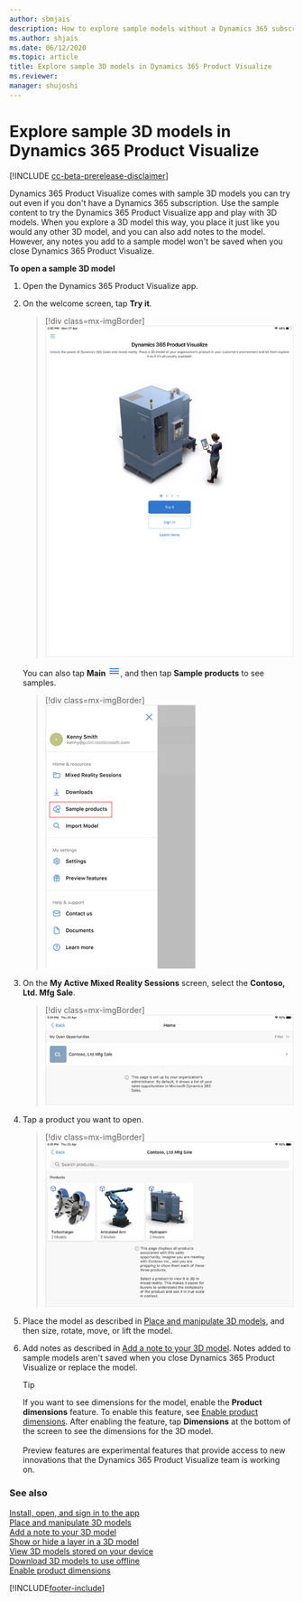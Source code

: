 ```yaml
---
author: sbmjais
description: How to explore sample models without a Dynamics 365 subscription
ms.author: shjais
ms.date: 06/12/2020
ms.topic: article
title: Explore sample 3D models in Dynamics 365 Product Visualize
ms.reviewer: 
manager: shujoshi
---
```


# Explore sample 3D models in Dynamics 365 Product Visualize

[!INCLUDE [cc-beta-prerelease-disclaimer](../includes/cc-beta-prerelease-disclaimer.md)]

Dynamics 365 Product Visualize comes with sample 3D models you can try out even if you don't have a Dynamics 365 subscription. Use the sample content to try the Dynamics 365 Product Visualize app and play with 3D models. When you explore a 3D model this way, you place it just like you would any other 3D model, and you can also add notes to the model. However, any notes you add to a sample model won't be saved when you close Dynamics 365 Product Visualize.

**To open a sample 3D model**

1. Open the Dynamics 365 Product Visualize app.

2. On the welcome screen, tap **Try it**.

     > [!div class=mx-imgBorder]
     > ![Welcome screen.](media/welcome.png "Welcome screen")

     You can also tap **Main** ![Main menu.](media/hamburger-icon.png "Main menu"), and then tap **Sample products** to see samples.

     > [!div class=mx-imgBorder]
     > ![Sample products menu item.](media/sample-products-menu.png "Sample products menu item")
 
3. On the **My Active Mixed Reality Sessions** screen, select the **Contoso, Ltd. Mfg Sale**. 

     > [!div class=mx-imgBorder]
     > ![Sample mixed-reality session.](media/sample-opportunity.png "Sample mixed-reality session")

4. Tap a product you want to open.

     > [!div class=mx-imgBorder]
     > ![Sample products.](media/sample-products.png "Sample products")

5. Place the model as described in [Place and manipulate 3D models](manipulate-models.md), and then size, rotate, move, or lift the model.

6. Add notes as described in [Add a note to your 3D model](add-note.md). Notes added to sample models aren't saved when you close Dynamics 365 Product Visualize or replace the model.

    > [!TIP]
    > If you want to see dimensions for the model, enable the **Product dimensions** feature. To enable this feature, see [Enable product dimensions](product-dimensions.md). After enabling the feature, tap **Dimensions** at the bottom of the screen to see the dimensions for the 3D model.<br><br>Preview features are experimental features that provide access to new innovations that the Dynamics 365 Product Visualize team is working on.  

### See also

[Install, open, and sign in to the app](sign-in.md)<br>
[Place and manipulate 3D models](manipulate-models.md)<br>
[Add a note to your 3D model](add-note.md)<br>
[Show or hide a layer in a 3D model](layers.md)<br>
[View 3D models stored on your device](browse-models.md)<br>
[Download 3D models to use offline](download-models.md)<br>
[Enable product dimensions](product-dimensions.md)


[!INCLUDE[footer-include](../includes/footer-banner.md)]
